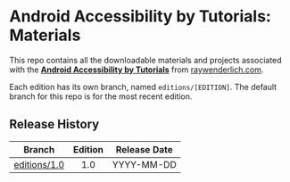 # Android Accessibility by Tutorials: Materials

This repo contains all the downloadable materials and projects associated with the **[Android Accessibility by Tutorials](https://store.raywenderlich.com/)** from [raywenderlich.com](https://www.raywenderlich.com).

Each edition has its own branch, named `editions/[EDITION]`. The default branch for this repo is for the most recent edition.

## Release History

| Branch                                                                            | Edition | Release Date |
| --------------------------------------------------------------------------------- |:-------:|:------------:|
| [editions/1.0](https://github.com/raywenderlich/acca-materials/tree/editions/1.0) | 1.0     | YYYY-MM-DD   |

